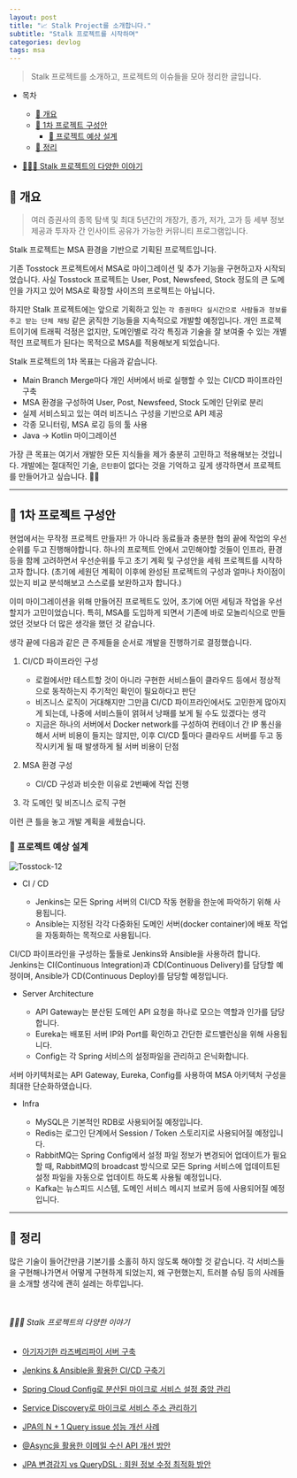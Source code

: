 ```yaml
---
layout: post
title: "📈 Stalk Project를 소개합니다."
subtitle: "Stalk 프로젝트를 시작하며"
categories: devlog
tags: msa
---
```


> Stalk 프로젝트를 소개하고, 프로젝트의 이슈들을 모아 정리한 글입니다. 

<!--more-->

- 목차
  - [🌱 개요](#-개요)
  - [🌱 1차 프로젝트 구성안](#-1차-프로젝트-구성안)
    - [🥕 프로젝트 예상 설계](#-프로젝트-예상-설계)
  - [🌱 정리](#-정리)

- [🧑🏻‍💻 Stalk 프로젝트의 다양한 이야기](#-stalk-프로젝트의-다양한-이야기)


## 🌱 개요

> 여러 증권사의 종목 탐색 및 최대 5년간의 개장가, 종가, 저가, 고가 등 세부 정보 제공과 투자자 간 인사이트 공유가 가능한 커뮤니티 프로그램입니다.

Stalk 프로젝트는 MSA 환경을 기반으로 기획된 프로젝트입니다.

기존 Tosstock 프로젝트에서 MSA로 마이그레이션 및 추가 기능을 구현하고자 시작되었습니다. 사실 Tosstock 프로젝트는 User, Post, Newsfeed, Stock 정도의 큰 도메인을 가지고 있어 MSA로 
확장할 사이즈의 프로젝트는 아닙니다.

하지만 Stalk 프로젝트에는 앞으로 기획하고 있는 `각 증권마다 실시간으로 사람들과 정보를 주고 받는 단체 채팅` 같은 굵직한 기능들을 지속적으로 개발할 예정입니다. 개인 프로젝트이기에 트래픽 걱정은 없지만, 
도메인별로 각각 특징과 기술을 잘 보여줄 수 있는 개별적인 프로젝트가 된다는 목적으로 MSA를 적용해보게 되었습니다. 

Stalk 프로젝트의 1차 목표는 다음과 같습니다.

- Main Branch Merge마다 개인 서버에서 바로 실행할 수 있는 CI/CD 파이프라인 구축
- MSA 환경을 구성하여 User, Post, Newsfeed, Stock 도메인 단위로 분리
- 실제 서비스되고 있는 여러 비즈니스 구성을 기반으로 API 제공
- 각종 모니터링, MSA 로깅 등의 툴 사용
- Java -> Kotlin 마이그레이션

가장 큰 목표는 여기서 개발한 모든 지식들을 제가 충분히 고민하고 적용해보는 것입니다. 개발에는 절대적인 기술, `은탄환`이 없다는 것을 기억하고 깊게 생각하면서 프로젝트를 만들어가고 싶습니다. 💪🏻

-------------

## 🌱 1차 프로젝트 구성안

현업에서는 무작정 프로젝트 만들자!! 가 아니라 동료들과 충분한 협의 끝에 작업의 우선순위를 두고 진행해야합니다. 하나의 프로젝트 안에서 고민해야할 것들이 인프라, 환경 등을 함께 고려하면서 우선순위를 두고 
초기 계획 및 구성안을 세워 프로젝트를 시작하고자 합니다. (초기에 세원던 계획이 이후에 완성된 프로젝트의 구성과 얼마나 차이점이 있는지 비교 분석해보고 스스로를 보완하고자 합니다.)

이미 마이그레이션을 위해 만들어진 프로젝트도 있어, 초기에 어떤 세팅과 작업을 우선할지가 고민이었습니다. 특히, MSA를 도입하게 되면서 기존에 바로 모놀리식으로 만들었던 것보다 더 많은 생각을 했던 것 같습니다.

생각 끝에 다음과 같은 큰 주제들을 순서로 개발을 진행하기로 결정했습니다.

1. CI/CD 파이프라인 구성
   - 로컬에서만 테스트할 것이 아니라 구현한 서비스들이 클라우드 등에서 정상적으로 동작하는지 주기적인 확인이 필요하다고 판단
   - 비즈니스 로직이 거대해지만 그만큼 CI/CD 파이프라인에서도 고민한게 많아지게 되는데, 나중에 서비스들이 얽혀서 낭패를 보게 될 수도 있겠다는 생각
   - 지금은 하나의 서버에서 Docker network를 구성하여 컨테이너 간 IP 통신을 해서 서버 비용이 들지는 않지만, 이후 CI/CD 툴마다 클라우드 서버를 두고 동작시키게 될 때 발생하게 될 서버 비용이
     단점


2. MSA 환경 구성
   - CI/CD 구성과 비슷한 이유로 2번째에 작업 진행


3. 각 도메인 및 비즈니스 로직 구현

이런 큰 틀을 놓고 개발 계획을 세웠습니다.

### 🥕 프로젝트 예상 설계

<img src="https://i.ibb.co/cvxDpnx/Tosstock-12.jpg" alt="Tosstock-12" border="0">

- CI / CD

  - Jenkins는 모든 Spring 서버의 CI/CD 작동 현황을 한눈에 파악하기 위해 사용됩니다.
  - Ansible는 지정된 각각 다중화된 도메인 서버(docker container)에 배포 작업을 자동화하는 목적으로 사용됩니다.

CI/CD 파이프라인을 구성하는 툴들로 Jenkins와 Ansible을 사용하려 합니다. Jenkins는 CI(Continuous Integration)과 CD(Continuous Delivery)를 담당할 예정이며, Ansible가 CD(Continuous Deploy)를 담당할 예정입니다.

- Server Architecture

  - API Gateway는 분산된 도메인 API 요청을 하나로 모으는 역할과 인가를 담당합니다.
  - Eureka는 배포된 서버 IP와 Port를 확인하고 간단한 로드밸런싱을 위해 사용됩니다.
  - Config는 각 Spring 서비스의 설정파일을 관리하고 은닉화합니다.

서버 아키텍처로는 API Gateway, Eureka, Config를 사용하여 MSA 아키텍처 구성을 최대한 단순화하였습니다.

- Infra

  - MySQL은 기본적인 RDB로 사용되어질 예정입니다.
  - Redis는 로그인 단계에서 Session / Token 스토리지로 사용되어질 예정입니다.
  - RabbitMQ는 Spring Config에서 설정 파일 정보가 변경되어 업데이트가 필요할 때, RabbitMQ의 broadcast 방식으로 모든 Spring 서비스에 업데이트된 설정 파일을 자동으로 업데이트 하도록 사용될 예정입니다.
  - Kafka는 뉴스피드 시스템, 도메인 서비스 메시지 브로커 등에 사용되어질 예정입니다.

---

## 🌱 정리

많은 기술이 들어간만큼 기본기를 소홀히 하지 않도록 해야할 것 같습니다. 각 서비스들을 구현해나가면서 어떻게 구현하게 되었는지, 왜 구현했는지, 트러블 슈팅 등의 사례들을 소개할 생각에 괜히 설레는 하루입니다.

<br />

###### 🧑🏻‍💻 Stalk 프로젝트의 다양한 이야기

- [아기자기한 라즈베리파이 서버 구축](https://syeon2.github.io/devlog/tosstock-server.html)
- [Jenkins & Ansible을 활용한 CI/CD 구축기](https://syeon2.github.io/devlog/stalk-ci-cd.html)
- [Spring Cloud Config로 분산된 마이크로 서비스 설정 중앙 관리](https://syeon2.github.io/devlog/stalk-msa-config.html)
- [Service Discovery로 마이크로 서비스 주소 관리하기](https://syeon2.github.io/devlog/stalk-service-discovery.html)


- [JPA의 N + 1 Query issue 성능 개선 사례](https://syeon2.github.io/devlog/tosstock-query-n+1.html)
- [@Async을 활용한 이메일 수신 API 개선 방안](https://syeon2.github.io/devlog/tosstock-mail-sender.html)
- [JPA 변경감지 vs QueryDSL : 회원 정보 수정 최적화 방안](https://syeon2.github.io/devlog/tosstock-improve-updatequery.html)